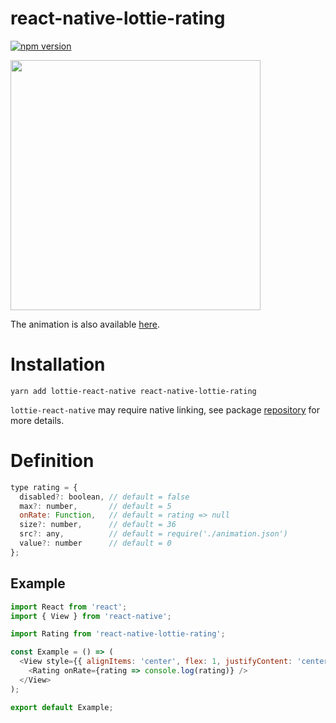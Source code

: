 # react-native-lottie-rating

[![npm version](https://badge.fury.io/js/react-native-lottie-rating.svg)](https://badge.fury.io/js/react-native-lottie-rating)

<img src="https://raw.githubusercontent.com/sonaye/react-native-lottie-rating/master/demo.gif" width="400">

The animation is also available [here](http://www.lottiefiles.com/138-star).

# Installation
`yarn add lottie-react-native react-native-lottie-rating`

`lottie-react-native` may require native linking, see package [repository](https://github.com/airbnb/lottie-react-native) for more details.

# Definition
```javascript
type rating = {
  disabled?: boolean, // default = false
  max?: number,       // default = 5
  onRate: Function,   // default = rating => null
  size?: number,      // default = 36
  src?: any,          // default = require('./animation.json')
  value?: number      // default = 0
};
```

## Example
```javascript
import React from 'react';
import { View } from 'react-native';

import Rating from 'react-native-lottie-rating';

const Example = () => (
  <View style={{ alignItems: 'center', flex: 1, justifyContent: 'center' }}>
    <Rating onRate={rating => console.log(rating)} />
  </View>
);

export default Example;
```
